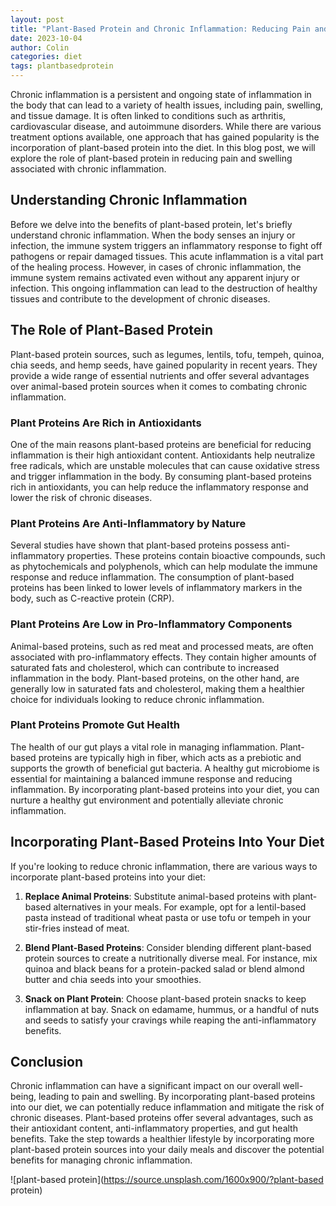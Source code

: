 ```yaml
---
layout: post
title: "Plant-Based Protein and Chronic Inflammation: Reducing Pain and Swelling"
date: 2023-10-04
author: Colin
categories: diet
tags: plantbasedprotein
---
```


Chronic inflammation is a persistent and ongoing state of inflammation in the body that can lead to a variety of health issues, including pain, swelling, and tissue damage. It is often linked to conditions such as arthritis, cardiovascular disease, and autoimmune disorders. While there are various treatment options available, one approach that has gained popularity is the incorporation of plant-based protein into the diet. In this blog post, we will explore the role of plant-based protein in reducing pain and swelling associated with chronic inflammation.

## Understanding Chronic Inflammation

Before we delve into the benefits of plant-based protein, let's briefly understand chronic inflammation. When the body senses an injury or infection, the immune system triggers an inflammatory response to fight off pathogens or repair damaged tissues. This acute inflammation is a vital part of the healing process. However, in cases of chronic inflammation, the immune system remains activated even without any apparent injury or infection. This ongoing inflammation can lead to the destruction of healthy tissues and contribute to the development of chronic diseases.

## The Role of Plant-Based Protein

Plant-based protein sources, such as legumes, lentils, tofu, tempeh, quinoa, chia seeds, and hemp seeds, have gained popularity in recent years. They provide a wide range of essential nutrients and offer several advantages over animal-based protein sources when it comes to combating chronic inflammation.

### Plant Proteins Are Rich in Antioxidants

One of the main reasons plant-based proteins are beneficial for reducing inflammation is their high antioxidant content. Antioxidants help neutralize free radicals, which are unstable molecules that can cause oxidative stress and trigger inflammation in the body. By consuming plant-based proteins rich in antioxidants, you can help reduce the inflammatory response and lower the risk of chronic diseases.

### Plant Proteins Are Anti-Inflammatory by Nature

Several studies have shown that plant-based proteins possess anti-inflammatory properties. These proteins contain bioactive compounds, such as phytochemicals and polyphenols, which can help modulate the immune response and reduce inflammation. The consumption of plant-based proteins has been linked to lower levels of inflammatory markers in the body, such as C-reactive protein (CRP).

### Plant Proteins Are Low in Pro-Inflammatory Components

Animal-based proteins, such as red meat and processed meats, are often associated with pro-inflammatory effects. They contain higher amounts of saturated fats and cholesterol, which can contribute to increased inflammation in the body. Plant-based proteins, on the other hand, are generally low in saturated fats and cholesterol, making them a healthier choice for individuals looking to reduce chronic inflammation.

### Plant Proteins Promote Gut Health

The health of our gut plays a vital role in managing inflammation. Plant-based proteins are typically high in fiber, which acts as a prebiotic and supports the growth of beneficial gut bacteria. A healthy gut microbiome is essential for maintaining a balanced immune response and reducing inflammation. By incorporating plant-based proteins into your diet, you can nurture a healthy gut environment and potentially alleviate chronic inflammation.

## Incorporating Plant-Based Proteins Into Your Diet

If you're looking to reduce chronic inflammation, there are various ways to incorporate plant-based proteins into your diet:

1. **Replace Animal Proteins**: Substitute animal-based proteins with plant-based alternatives in your meals. For example, opt for a lentil-based pasta instead of traditional wheat pasta or use tofu or tempeh in your stir-fries instead of meat.

2. **Blend Plant-Based Proteins**: Consider blending different plant-based protein sources to create a nutritionally diverse meal. For instance, mix quinoa and black beans for a protein-packed salad or blend almond butter and chia seeds into your smoothies.

3. **Snack on Plant Protein**: Choose plant-based protein snacks to keep inflammation at bay. Snack on edamame, hummus, or a handful of nuts and seeds to satisfy your cravings while reaping the anti-inflammatory benefits.

## Conclusion

Chronic inflammation can have a significant impact on our overall well-being, leading to pain and swelling. By incorporating plant-based proteins into our diet, we can potentially reduce inflammation and mitigate the risk of chronic diseases. Plant-based proteins offer several advantages, such as their antioxidant content, anti-inflammatory properties, and gut health benefits. Take the step towards a healthier lifestyle by incorporating more plant-based protein sources into your daily meals and discover the potential benefits for managing chronic inflammation.

![plant-based protein](https://source.unsplash.com/1600x900/?plant-based protein)